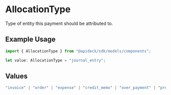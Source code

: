 # AllocationType

Type of entity this payment should be attributed to.

## Example Usage

```typescript
import { AllocationType } from "@apideck/sdk/models/components";

let value: AllocationType = "journal_entry";
```

## Values

```typescript
"invoice" | "order" | "expense" | "credit_memo" | "over_payment" | "pre_payment" | "journal_entry" | "other" | "bill"
```